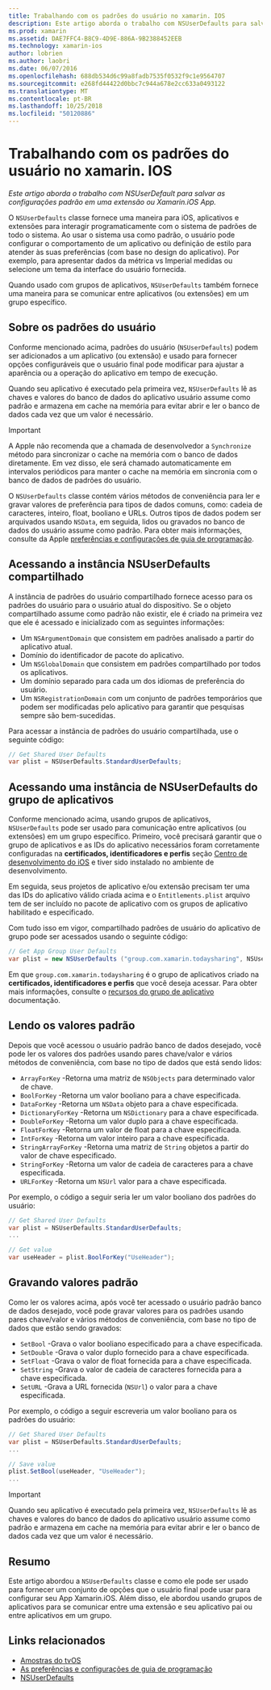 ```yaml
---
title: Trabalhando com os padrões do usuário no xamarin. IOS
description: Este artigo aborda o trabalho com NSUserDefaults para salvar as configurações padrão em um aplicativo Xamarin. iOS ou uma extensão. Ele descreve NSUserDefaults em um alto nível e discute como ler e gravar valores.
ms.prod: xamarin
ms.assetid: DAE7FFC4-B8C9-4D9E-886A-9B2388452EEB
ms.technology: xamarin-ios
author: lobrien
ms.author: laobri
ms.date: 06/07/2016
ms.openlocfilehash: 688db534d6c99a8fadb7535f0532f9c1e9564707
ms.sourcegitcommit: e268fd44422d0bbc7c944a678e2cc633a0493122
ms.translationtype: MT
ms.contentlocale: pt-BR
ms.lasthandoff: 10/25/2018
ms.locfileid: "50120886"
---
```

# <a name="working-with-user-defaults-in-xamarinios"></a>Trabalhando com os padrões do usuário no xamarin. IOS

_Este artigo aborda o trabalho com NSUserDefault para salvar as configurações padrão em uma extensão ou Xamarin.iOS App._


O `NSUserDefaults` classe fornece uma maneira para iOS, aplicativos e extensões para interagir programaticamente com o sistema de padrões de todo o sistema. Ao usar o sistema usa como padrão, o usuário pode configurar o comportamento de um aplicativo ou definição de estilo para atender às suas preferências (com base no design do aplicativo). Por exemplo, para apresentar dados da métrica vs Imperial medidas ou selecione um tema da interface do usuário fornecida.

Quando usado com grupos de aplicativos, `NSUserDefaults` também fornece uma maneira para se comunicar entre aplicativos (ou extensões) em um grupo específico.

<a name="About-User-Defaults" />

## <a name="about-user-defaults"></a>Sobre os padrões do usuário

Conforme mencionado acima, padrões do usuário (`NSUserDefaults`) podem ser adicionados a um aplicativo (ou extensão) e usado para fornecer opções configuráveis que o usuário final pode modificar para ajustar a aparência ou a operação do aplicativo em tempo de execução.

Quando seu aplicativo é executado pela primeira vez, `NSUserDefaults` lê as chaves e valores do banco de dados do aplicativo usuário assume como padrão e armazena em cache na memória para evitar abrir e ler o banco de dados cada vez que um valor é necessário. 

> [!IMPORTANT]
> A Apple não recomenda que a chamada de desenvolvedor a `Synchronize` método para sincronizar o cache na memória com o banco de dados diretamente. Em vez disso, ele será chamado automaticamente em intervalos periódicos para manter o cache na memória em sincronia com o banco de dados de padrões do usuário.

O `NSUserDefaults` classe contém vários métodos de conveniência para ler e gravar valores de preferência para tipos de dados comuns, como: cadeia de caracteres, inteiro, float, booliano e URLs. Outros tipos de dados podem ser arquivados usando `NSData`, em seguida, lidos ou gravados no banco de dados do usuário assume como padrão. Para obter mais informações, consulte da Apple [preferências e configurações de guia de programação](https://developer.apple.com/library/mac/documentation/Cocoa/Conceptual/UserDefaults/Introduction/Introduction.html#//apple_ref/doc/uid/10000059i).

<a name="Accessing-the-Shared-NSUserDefaults-Instance" />

## <a name="accessing-the-shared-nsuserdefaults-instance"></a>Acessando a instância NSUserDefaults compartilhado 

A instância de padrões do usuário compartilhado fornece acesso para os padrões do usuário para o usuário atual do dispositivo. Se o objeto compartilhado assume como padrão não existir, ele é criado na primeira vez que ele é acessado e inicializado com as seguintes informações:

- Um `NSArgumentDomain` que consistem em padrões analisado a partir do aplicativo atual.
- Domínio do identificador de pacote do aplicativo.
- Um `NSGlobalDomain` que consistem em padrões compartilhado por todos os aplicativos.
- Um domínio separado para cada um dos idiomas de preferência do usuário.
- Um `NSRegistrationDomain` com um conjunto de padrões temporários que podem ser modificadas pelo aplicativo para garantir que pesquisas sempre são bem-sucedidas.

Para acessar a instância de padrões do usuário compartilhada, use o seguinte código:

```csharp
// Get Shared User Defaults
var plist = NSUserDefaults.StandardUserDefaults;
```

<a name="Accessing-an-App-Group-NSUserDefaults-Instance" />

## <a name="accessing-an-app-group-nsuserdefaults-instance"></a>Acessando uma instância de NSUserDefaults do grupo de aplicativos

Conforme mencionado acima, usando grupos de aplicativos, `NSUserDefaults` pode ser usado para comunicação entre aplicativos (ou extensões) em um grupo específico. Primeiro, você precisará garantir que o grupo de aplicativos e as IDs do aplicativo necessários foram corretamente configuradas na **certificados, identificadores e perfis** seção [Centro de desenvolvimento do iOS](https://developer.apple.com/devcenter/ios/) e tiver sido instalado no ambiente de desenvolvimento.

Em seguida, seus projetos de aplicativo e/ou extensão precisam ter uma das IDs do aplicativo válido criada acima e o `Entitlements.plist` arquivo tem de ser incluído no pacote de aplicativo com os grupos de aplicativo habilitado e especificado.

Com tudo isso em vigor, compartilhado padrões de usuário do aplicativo de grupo pode ser acessados usando o seguinte código:

```csharp
// Get App Group User Defaults
var plist = new NSUserDefaults ("group.com.xamarin.todaysharing", NSUserDefaultsType.SuiteName);
```

Em que `group.com.xamarin.todaysharing` é o grupo de aplicativos criado na **certificados, identificadores e perfis** que você deseja acessar. Para obter mais informações, consulte o [recursos do grupo de aplicativo](~/ios/deploy-test/provisioning/capabilities/app-groups-capabilities.md) documentação.

<a name="Reading-Default-Values" />

## <a name="reading-default-values"></a>Lendo os valores padrão

Depois que você acessou o usuário padrão banco de dados desejado, você pode ler os valores dos padrões usando pares chave/valor e vários métodos de conveniência, com base no tipo de dados que está sendo lidos:

- `ArrayForKey` -Retorna uma matriz de `NSObjects` para determinado valor de chave.
- `BoolForKey` -Retorna um valor booliano para a chave especificada.
- `DataForKey` -Retorna um `NSData` objeto para a chave especificada.
- `DictionaryForKey` -Retorna um `NSDictionary` para a chave especificada.
- `DoubleForKey` -Retorna um valor duplo para a chave especificada.
- `FloatForKey` -Retorna um valor de float para a chave especificada.
- `IntForKey` -Retorna um valor inteiro para a chave especificada.
- `StringArrayForKey` -Retorna uma matriz de `String` objetos a partir do valor de chave especificado.
- `StringForKey` -Retorna um valor de cadeia de caracteres para a chave especificada.
- `URLForKey` -Retorna um `NSUrl` valor para a chave especificada.

Por exemplo, o código a seguir seria ler um valor booliano dos padrões do usuário:

```csharp
// Get Shared User Defaults
var plist = NSUserDefaults.StandardUserDefaults;
...

// Get value
var useHeader = plist.BoolForKey("UseHeader");

```

<a name="Writing-Default-Values" />

## <a name="writing-default-values"></a>Gravando valores padrão

Como ler os valores acima, após você ter acessado o usuário padrão banco de dados desejado, você pode gravar valores para os padrões usando pares chave/valor e vários métodos de conveniência, com base no tipo de dados que estão sendo gravados:

- `SetBool` -Grava o valor booliano especificado para a chave especificada.
- `SetDouble` -Grava o valor duplo fornecido para a chave especificada.
- `SetFloat` -Grava o valor de float fornecida para a chave especificada.
- `SetString` -Grava o valor de cadeia de caracteres fornecida para a chave especificada.
- `SetURL` -Grava a URL fornecida (`NSUrl`) o valor para a chave especificada.

Por exemplo, o código a seguir escreveria um valor booliano para os padrões do usuário:

```csharp
// Get Shared User Defaults
var plist = NSUserDefaults.StandardUserDefaults;
...

// Save value
plist.SetBool(useHeader, "UseHeader");
...

```

> [!IMPORTANT]
> Quando seu aplicativo é executado pela primeira vez, `NSUserDefaults` lê as chaves e valores do banco de dados do aplicativo usuário assume como padrão e armazena em cache na memória para evitar abrir e ler o banco de dados cada vez que um valor é necessário.



<a name="Summary" />

## <a name="summary"></a>Resumo

Este artigo abordou a `NSUserDefaults` classe e como ele pode ser usado para fornecer um conjunto de opções que o usuário final pode usar para configurar seu App Xamarin.iOS. Além disso, ele abordou usando grupos de aplicativos para se comunicar entre uma extensão e seu aplicativo pai ou entre aplicativos em um grupo.


## <a name="related-links"></a>Links relacionados

- [Amostras do tvOS](https://developer.xamarin.com/samples/tvos/all/)
- [As preferências e configurações de guia de programação](https://developer.apple.com/library/mac/documentation/Cocoa/Conceptual/UserDefaults/Introduction/Introduction.html#//apple_ref/doc/uid/10000059i)
- [NSUserDefaults](https://developer.apple.com/library/mac/documentation/Cocoa/Reference/Foundation/Classes/NSUserDefaults_Class/#//apple_ref/doc/constant_group/NSUserDefaults_Domains)
